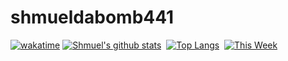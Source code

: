 # shmueldabomb441 

[![wakatime](https://wakatime.com/badge/user/1dc3ae8a-a0b0-40d3-9cc8-d00842150ee5.svg)](https://wakatime.com/@1dc3ae8a-a0b0-40d3-9cc8-d00842150ee5)
[![Shmuel's github stats](https://github-readme-stats.vercel.app/api?username=shmueldabomb441&show_icons=true&include_all_commits=true&count_private=true&line_height=21&show_icons=true&hide_border=true)](https://github.com/anuraghazra/github-readme-stats)  
[![Top Langs](https://github-readme-stats.vercel.app/api/top-langs/?username=shmueldabomb441&show_icons=true&layout=compact&theme=vue&hide_border=true&langs_count=10&count_private=true&exclude_repo=JAVA_LIBRARIES_USEFUL,OuNachYomiGetter&hide=Typescript,C,Shell,ANTLR,Ruby,Dockerfile,XSLT,Makefile,Gnuplot)](https://github.com/anuraghazra/github-readme-stats)  
[![This Week](https://github-readme-stats.vercel.app/api/wakatime?username=@sternbachsoftware)](https://github.com/anuraghazra/github-readme-stats)  
 <!--
--------------  
    
### Languages and Tools:  
    
    
    
--------------  
   -->
<!--
**shmueldabomb441/shmueldabomb441** is a ✨ _special_ ✨ repository because its `README.md` (this file) appears on your GitHub profile.

Here are some ideas to get you started:

- 🔭 I’m currently working on ...
- 🌱 I’m currently learning ...
- 👯 I’m looking to collaborate on ...
- 🤔 I’m looking for help with ...
- 💬 Ask me about ...
- 📫 How to reach me: ...
- 😄 Pronouns: ...
- ⚡ Fun fact: ...
-->

 <!--
--------------  
    
### Languages and Tools:  
    
    
    
--------------  
   -->
<!--
**shmueldabomb441/shmueldabomb441** is a ✨ _special_ ✨ repository because its `README.md` (this file) appears on your GitHub profile.

Here are some ideas to get you started:

- 🔭 I’m currently working on ...
- 🌱 I’m currently learning ...
- 👯 I’m looking to collaborate on ...
- 🤔 I’m looking for help with ...
- 💬 Ask me about ...
- 📫 How to reach me: ...
- 😄 Pronouns: ...
- ⚡ Fun fact: ...
-->
